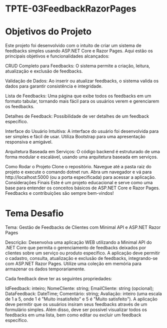 # TPTE-03FeedbackRazorPages

# Objetivos do Projeto
Este projeto foi desenvolvido com o intuito de criar um sistema de feedbacks simples usando ASP.NET Core e Razor Pages. Aqui estão os principais objetivos e funcionalidades alcançados:

CRUD Completo para Feedbacks: O sistema permite a criação, leitura, atualização e exclusão de feedbacks.

Validação de Dados: Ao inserir ou atualizar feedbacks, o sistema valida os dados para garantir consistência e integridade.

Lista de Feedbacks: Uma página que exibe todos os feedbacks em um formato tabular, tornando mais fácil para os usuários verem e gerenciarem os feedbacks.

Detalhes de Feedback: Possibilidade de ver detalhes de um feedback específico.

Interface do Usuário Intuitiva: A interface do usuário foi desenvolvida para ser simples e fácil de usar. Utiliza Bootstrap para uma apresentação responsiva e amigável.

Arquitetura Baseada em Serviços: O código backend é estruturado de uma forma modular e escalável, usando uma arquitetura baseada em serviços.

Como Rodar o Projeto
Clone o repositório.
Navegue até a pasta raiz do projeto e execute o comando dotnet run.
Abra um navegador e vá para http://localhost:5000 (ou a porta especificada) para acessar a aplicação.
Considerações Finais
Este é um projeto educacional e serve como uma base para entender os conceitos básicos de ASP.NET Core e Razor Pages. Feedbacks e contribuições são sempre bem-vindos!


# Tema Desafio
Tema: Gestão de Feedbacks de Clientes com Minimal API e ASP.NET Razor Pages

Descrição: Desenvolva uma aplicação WEB utilizando a Minimal API do .NET Core que permita o gerenciamento de feedbacks deixados por clientes sobre um serviço ou produto específico. A aplicação deve permitir o cadastro, consulta, atualização e exclusão de feedbacks, integrando-se com ASP.NET Razor Pages. Utilize uma coleção em memória para armazenar os dados temporariamente.

Cada feedback deve ter as seguintes propriedades:

IdFeedback: inteiro;
NomeCliente: string;
EmailCliente: string (opcional);
DataFeedback: DateTime;
Comentário: string;
Avaliação: inteiro (uma escala de 1 a 5, onde 1 é "Muito insatisfeito" e 5 é "Muito satisfeito").
A aplicação deve permitir que os usuários insiram seus feedbacks através de um formulário simples. Além disso, deve ser possível visualizar todos os feedbacks em uma lista, bem como editar ou excluir um feedback específico.
